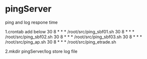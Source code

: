 # pingServer
ping and log respone time

1.crontab add below
30 8 * * * /root/src/ping_sbf01.sh
30 8 * * * /root/src/ping_sbf02.sh
30 8 * * * /root/src/ping_sbf03.sh
30 8 * * * /root/src/ping_ap.sh
30 8 * * * /root/src/ping_etrade.sh

2.mkdir pingServer/log store log file
